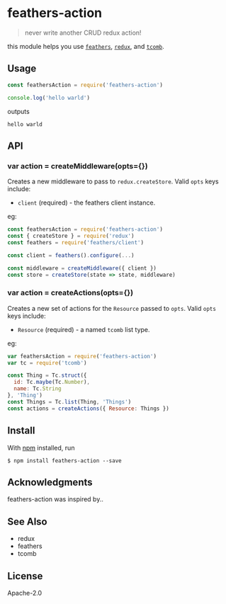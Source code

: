 # feathers-action

> never write another CRUD redux action!

this module helps you use [`feathers`](http://feathersjs.com), [`redux`](http://redux.js.org), and [`tcomb`](https://www.npmjs.com/package/tcomb).

## Usage

```js
const feathersAction = require('feathers-action')

console.log('hello warld')
```

outputs

```
hello warld
```

## API

### var action = createMiddleware(opts={})
Creates a new middleware to pass to `redux.createStore`.
Valid `opts` keys include:
- `client` (required) - the feathers client instance.

eg:
```js
const feathersAction = require('feathers-action')
const { createStore } = require('redux')
const feathers = require('feathers/client')

const client = feathers().configure(...)

const middleware = createMiddleware({ client })
const store = createStore(state => state, middleware)
```

### var action = createActions(opts={})
Creates a new set of actions for the `Resource` passed to `opts`.
Valid `opts` keys include:
- `Resource` (required) - a named `tcomb` list type.

eg:
```js
var feathersAction = require('feathers-action')
var tc = require('tcomb')

const Thing = Tc.struct({
  id: Tc.maybe(Tc.Number),
  name: Tc.String
}, 'Thing')
const Things = Tc.list(Thing, 'Things')
const actions = createActions({ Resource: Things })
```

## Install

With [npm](https://npmjs.org/) installed, run

```
$ npm install feathers-action --save
```

## Acknowledgments

feathers-action was inspired by..

## See Also

- redux
- feathers
- tcomb

## License

Apache-2.0

